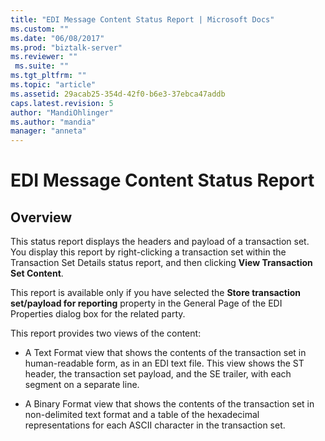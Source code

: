 ```yaml
---
title: "EDI Message Content Status Report | Microsoft Docs"
ms.custom: ""
ms.date: "06/08/2017"
ms.prod: "biztalk-server"
ms.reviewer: ""
 ms.suite: ""
ms.tgt_pltfrm: ""
ms.topic: "article"
ms.assetid: 29acab25-354d-42f0-b6e3-37ebca47addb
caps.latest.revision: 5
author: "MandiOhlinger"
ms.author: "mandia"
manager: "anneta"
---
```

# EDI Message Content Status Report

## Overview
This status report displays the headers and payload of a transaction set. You display this report by right-clicking a transaction set within the Transaction Set Details status report, and then clicking **View Transaction Set Content**.  
  
 This report is available only if you have selected the **Store transaction set/payload for reporting** property in the General Page of the EDI Properties dialog box for the related party.  
  
 This report provides two views of the content:  
  
-   A Text Format view that shows the contents of the transaction set in human-readable form, as in an EDI text file. This view shows the ST header, the transaction set payload, and the SE trailer, with each segment on a separate line.  
  
-   A Binary Format view that shows the contents of the transaction set in non-delimited text format and a table of the hexadecimal representations for each ASCII character in the transaction set.  
  
